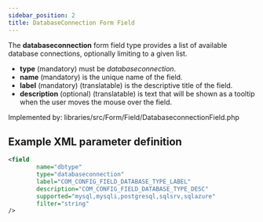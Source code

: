 ```yaml
---
sidebar_position: 2
title: DatabaseConnection Form Field
---
```



The **databaseconnection** form field type provides a list of available database connections, optionally limiting to a given list.

- **type** (mandatory) must be *databaseconnection*.
- **name** (mandatory) is the unique name of the field.
- **label** (mandatory) (translatable) is the descriptive title of the
  field.
- **description** (optional) (translatable) is text that will be shown
  as a tooltip when the user moves the mouse over the field.

Implemented by: libraries/src/Form/Field/DatabaseconnectionField.php

## Example XML parameter definition

```xml
<field
        name="dbtype" 
        type="databaseconnection"
        label="COM_CONFIG_FIELD_DATABASE_TYPE_LABEL"
        description="COM_CONFIG_FIELD_DATABASE_TYPE_DESC"
        supported="mysql,mysqli,postgresql,sqlsrv,sqlazure"
        filter="string"
/>
```